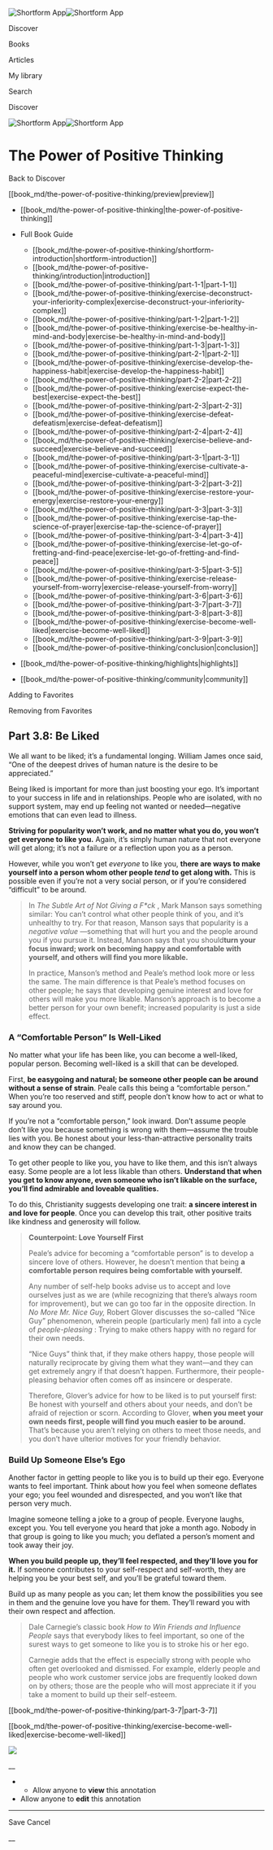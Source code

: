 ![Shortform App](/img/logo.36a2399e.svg)![Shortform App](/img/logo-dark.70c1b072.svg)

Discover

Books

Articles

My library

Search

Discover

![Shortform App](/img/logo.36a2399e.svg)![Shortform App](/img/logo-dark.70c1b072.svg)

# The Power of Positive Thinking

Back to Discover

[[book_md/the-power-of-positive-thinking/preview|preview]]

  * [[book_md/the-power-of-positive-thinking|the-power-of-positive-thinking]]
  * Full Book Guide

    * [[book_md/the-power-of-positive-thinking/shortform-introduction|shortform-introduction]]
    * [[book_md/the-power-of-positive-thinking/introduction|introduction]]
    * [[book_md/the-power-of-positive-thinking/part-1-1|part-1-1]]
    * [[book_md/the-power-of-positive-thinking/exercise-deconstruct-your-inferiority-complex|exercise-deconstruct-your-inferiority-complex]]
    * [[book_md/the-power-of-positive-thinking/part-1-2|part-1-2]]
    * [[book_md/the-power-of-positive-thinking/exercise-be-healthy-in-mind-and-body|exercise-be-healthy-in-mind-and-body]]
    * [[book_md/the-power-of-positive-thinking/part-1-3|part-1-3]]
    * [[book_md/the-power-of-positive-thinking/part-2-1|part-2-1]]
    * [[book_md/the-power-of-positive-thinking/exercise-develop-the-happiness-habit|exercise-develop-the-happiness-habit]]
    * [[book_md/the-power-of-positive-thinking/part-2-2|part-2-2]]
    * [[book_md/the-power-of-positive-thinking/exercise-expect-the-best|exercise-expect-the-best]]
    * [[book_md/the-power-of-positive-thinking/part-2-3|part-2-3]]
    * [[book_md/the-power-of-positive-thinking/exercise-defeat-defeatism|exercise-defeat-defeatism]]
    * [[book_md/the-power-of-positive-thinking/part-2-4|part-2-4]]
    * [[book_md/the-power-of-positive-thinking/exercise-believe-and-succeed|exercise-believe-and-succeed]]
    * [[book_md/the-power-of-positive-thinking/part-3-1|part-3-1]]
    * [[book_md/the-power-of-positive-thinking/exercise-cultivate-a-peaceful-mind|exercise-cultivate-a-peaceful-mind]]
    * [[book_md/the-power-of-positive-thinking/part-3-2|part-3-2]]
    * [[book_md/the-power-of-positive-thinking/exercise-restore-your-energy|exercise-restore-your-energy]]
    * [[book_md/the-power-of-positive-thinking/part-3-3|part-3-3]]
    * [[book_md/the-power-of-positive-thinking/exercise-tap-the-science-of-prayer|exercise-tap-the-science-of-prayer]]
    * [[book_md/the-power-of-positive-thinking/part-3-4|part-3-4]]
    * [[book_md/the-power-of-positive-thinking/exercise-let-go-of-fretting-and-find-peace|exercise-let-go-of-fretting-and-find-peace]]
    * [[book_md/the-power-of-positive-thinking/part-3-5|part-3-5]]
    * [[book_md/the-power-of-positive-thinking/exercise-release-yourself-from-worry|exercise-release-yourself-from-worry]]
    * [[book_md/the-power-of-positive-thinking/part-3-6|part-3-6]]
    * [[book_md/the-power-of-positive-thinking/part-3-7|part-3-7]]
    * [[book_md/the-power-of-positive-thinking/part-3-8|part-3-8]]
    * [[book_md/the-power-of-positive-thinking/exercise-become-well-liked|exercise-become-well-liked]]
    * [[book_md/the-power-of-positive-thinking/part-3-9|part-3-9]]
    * [[book_md/the-power-of-positive-thinking/conclusion|conclusion]]
  * [[book_md/the-power-of-positive-thinking/highlights|highlights]]
  * [[book_md/the-power-of-positive-thinking/community|community]]



Adding to Favorites 

Removing from Favorites 

## Part 3.8: Be Liked

We all want to be liked; it’s a fundamental longing. William James once said, “One of the deepest drives of human nature is the desire to be appreciated.”

Being liked is important for more than just boosting your ego. It’s important to your success in life and in relationships. People who are isolated, with no support system, may end up feeling not wanted or needed—negative emotions that can even lead to illness.

**Striving for popularity won’t work, and no matter what you do, you won’t get everyone to like you.** Again, it’s simply human nature that not everyone will get along; it’s not a failure or a reflection upon you as a person.

However, while you won’t get _everyone_ to like you, **there are ways to make yourself into a person whom other people _tend_ to get along with.** This is possible even if you’re not a very social person, or if you’re considered “difficult” to be around.

> In _The Subtle Art of Not Giving a F*ck_ , Mark Manson says something similar: You can’t control what other people think of you, and it’s unhealthy to try. For that reason, Manson says that popularity is a _negative value_ —something that will hurt you and the people around you if you pursue it. Instead, Manson says that you should**turn your focus inward; work on becoming happy and comfortable with yourself, and others will find you more likable.**
> 
> In practice, Manson’s method and Peale’s method look more or less the same. The main difference is that Peale’s method focuses on other people; he says that developing genuine interest and love for others will make you more likable. Manson’s approach is to become a better person for your own benefit; increased popularity is just a side effect.

### A “Comfortable Person” Is Well-Liked

No matter what your life has been like, you can become a well-liked, popular person. Becoming well-liked is a skill that can be developed.

First, **be easygoing and natural; be someone other people can be around without a sense of strain**. Peale calls this being a “comfortable person.” When you’re too reserved and stiff, people don’t know how to act or what to say around you.

If you’re not a “comfortable person,” look inward. Don’t assume people don’t like you because something is wrong with them—assume the trouble lies with you. Be honest about your less-than-attractive personality traits and know they can be changed.

To get other people to like you, you have to like them, and this isn’t always easy. Some people are a lot less likable than others. **Understand that when you get to know anyone, even someone who isn’t likable on the surface, you’ll find admirable and loveable qualities.**

To do this, Christianity suggests developing one trait: **a sincere interest in and love for people**. Once you can develop this trait, other positive traits like kindness and generosity will follow.

> **Counterpoint: Love Yourself First**
> 
> Peale’s advice for becoming a “comfortable person” is to develop a sincere love of others. However, he doesn’t mention that being **a comfortable person requires being comfortable with yourself.**
> 
> Any number of self-help books advise us to accept and love ourselves just as we are (while recognizing that there’s always room for improvement), but we can go too far in the opposite direction. In _No More Mr. Nice Guy,_ Robert Glover discusses the so-called “Nice Guy” phenomenon, wherein people (particularly men) fall into a cycle of _people-pleasing_ : Trying to make others happy with no regard for their own needs.
> 
> “Nice Guys” think that, if they make others happy, those people will naturally reciprocate by giving them what they want—and they can get extremely angry if that doesn’t happen. Furthermore, their people-pleasing behavior often comes off as insincere or desperate.
> 
> Therefore, Glover’s advice for how to be liked is to put yourself first: Be honest with yourself and others about your needs, and don’t be afraid of rejection or scorn. According to Glover, **when you meet your own needs first, people will find you much easier to be around.** That’s because you aren’t relying on others to meet those needs, and you don’t have ulterior motives for your friendly behavior.

### Build Up Someone Else’s Ego

Another factor in getting people to like you is to build up their ego. Everyone wants to feel important. Think about how you feel when someone deflates your ego; you feel wounded and disrespected, and you won’t like that person very much.

Imagine someone telling a joke to a group of people. Everyone laughs, except you. You tell everyone you heard that joke a month ago. Nobody in that group is going to like you much; you deflated a person’s moment and took away their joy.

**When you build people up, they’ll feel respected, and they’ll love you for it.** If someone contributes to your self-respect and self-worth, they are helping you be your best self, and you’ll be grateful toward them.

Build up as many people as you can; let them know the possibilities you see in them and the genuine love you have for them. They’ll reward you with their own respect and affection.

> Dale Carnegie’s classic book _How to Win Friends and Influence People_ says that everybody likes to feel important, so one of the surest ways to get someone to like you is to stroke his or her ego.
> 
> Carnegie adds that the effect is especially strong with people who often get overlooked and dismissed. For example, elderly people and people who work customer service jobs are frequently looked down on by others; those are the people who will most appreciate it if you take a moment to build up their self-esteem.

[[book_md/the-power-of-positive-thinking/part-3-7|part-3-7]]

[[book_md/the-power-of-positive-thinking/exercise-become-well-liked|exercise-become-well-liked]]

![](https://bat.bing.com/action/0?ti=56018282&Ver=2&mid=7a8d47d4-c504-4225-b95c-403a32edf01d&sid=1711133063fa11eebdec89a8b8ae3bbc&vid=171147a063fa11eea7440fcfeb230d96&vids=0&msclkid=N&pi=0&lg=en-US&sw=800&sh=600&sc=24&nwd=1&tl=Shortform%20%7C%20Book&p=https%3A%2F%2Fwww.shortform.com%2Fapp%2Fbook%2Fthe-power-of-positive-thinking%2Fpart-3-8&r=&lt=395&evt=pageLoad&sv=1&rn=875707)

__

  *   * Allow anyone to **view** this annotation
  * Allow anyone to **edit** this annotation



* * *

Save Cancel

__



